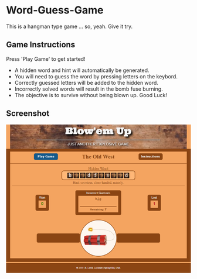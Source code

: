 # Word-Guess-Game
This is a hangman type game ... so, yeah. Give it try. 

## Game Instructions

Press 'Play Game' to get started!
* A hidden word and hint will automatically be generated.
* You will need to guess the word by pressing letters on the keybord.
* Correctly guessed letters will be added to the hidden word.
* Incorrectly solved words will result in the bomb fuse burning.
* The objective is to survive without being blown up. Good Luck!

## Screenshot

![game ui](assets/images/readMeScreenshot.PNG)



